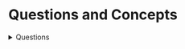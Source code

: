 # Questions and Concepts

<details> 
<summary> Questions </summary>
What is 
/```css
::before 
::after 
```
</details>
